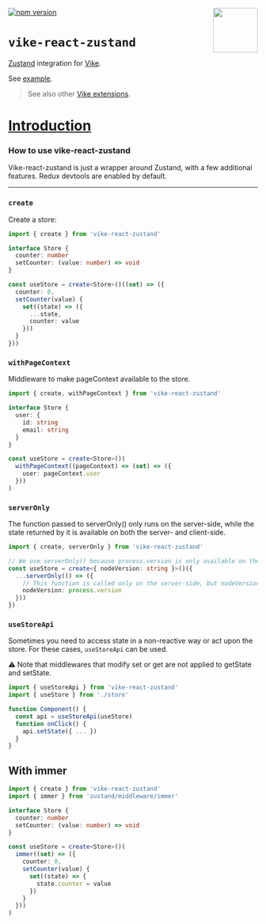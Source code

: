<!-- WARNING: keep links absolute in this file so they work on NPM too -->

[<img src="https://vike.dev/vike-readme.svg" align="right" height="90">](https://vike.dev)
[![npm version](https://img.shields.io/npm/v/vike-react-zustand)](https://www.npmjs.com/package/vike-react-zustand)

# `vike-react-zustand`

[Zustand](https://github.com/pmndrs/zustand) integration for [Vike](https://vike.dev).

See [example](https://github.com/vikejs/vike-react/tree/main/examples/zustand).

> See also other [Vike extensions](https://vike.dev/vike-packages).


# [Introduction](https://docs.pmnd.rs/zustand/getting-started/introduction)
### How to use vike-react-zustand

Vike-react-zustand is just a wrapper around Zustand, with a few additional features. Redux devtools are enabled by default.

---

### `create`
Create a store:
```ts
import { create } from 'vike-react-zustand'

interface Store {
  counter: number
  setCounter: (value: number) => void
}

const useStore = create<Store>()((set) => ({
  counter: 0,
  setCounter(value) {
    set((state) => ({
      ...state,
      counter: value
    }))
  }
}))
```

### `withPageContext`
Middleware to make pageContext available to the store.
```ts
import { create, withPageContext } from 'vike-react-zustand'

interface Store {
  user: {
    id: string
    email: string
  }
}

const useStore = create<Store>()(
  withPageContext((pageContext) => (set) => ({
    user: pageContext.user
  }))
)
```

### `serverOnly`
The function passed to serverOnly() only runs on the server-side, while the state returned by it is available on both the server- and client-side.

```ts
import { create, serverOnly } from 'vike-react-zustand'

// We use serverOnly() because process.version is only available on the server-side but we want to be able to access it everywhere (client- and server-side).
const useStore = create<{ nodeVersion: string }>()({
  ...serverOnly(() => ({
    // This function is called only on the server-side, but nodeVersion is available on both the server- and client-side.
    nodeVersion: process.version
  }))
})
```

### `useStoreApi`
Sometimes you need to access state in a non-reactive way or act upon the store. For these cases, `useStoreApi` can be used.

⚠️ Note that middlewares that modify set or get are not applied to getState and setState.

```ts
import { useStoreApi } from 'vike-react-zustand'
import { useStore } from './store'

function Component() {
  const api = useStoreApi(useStore)
  function onClick() {
    api.setState({ ... })
  }
}
```

## With immer
```ts
import { create } from 'vike-react-zustand'
import { immer } from 'zustand/middleware/immer'

interface Store {
  counter: number
  setCounter: (value: number) => void
}

const useStore = create<Store>()(
  immer((set) => ({
    counter: 0,
    setCounter(value) {
      set((state) => {
        state.counter = value
      })
    }
  }))
)
```
